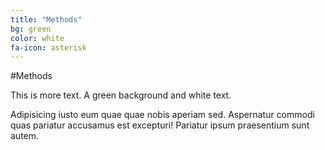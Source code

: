 ```yaml
---
title: "Methods"
bg: green
color: white
fa-icon: asterisk
---
```


#Methods

This is more text. A green background and white text.

Adipisicing iusto eum quae quae nobis aperiam sed. Aspernatur commodi quas pariatur accusamus est excepturi! Pariatur ipsum praesentium sunt autem.
